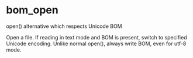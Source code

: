 # bom_open
open() alternative which respects Unicode BOM

Open a file. If reading in text mode and BOM is present, switch to specified Unicode encoding.
Unlike normal open(), always write BOM, even for utf-8 mode.
